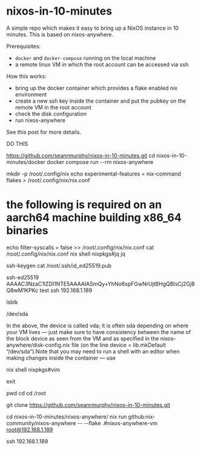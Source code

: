 # nixos-in-10-minutes

A simple repo which makes it easy to bring up a NixOS instance in 10 minutes. This is based on
nixos-anywhere.

Prerequisites:

- `docker` and `docker-compose` running on the local machine
- a remote linux VM in which the root account can be accessed via ssh

How this works:

- bring up the docker container which provides a flake enabled nix environment
- create a new ssh key inside the container and put the pubkey on the remote VM in the root account
- check the disk configuration
- run nixos-anywhere

See this post for more details.

DO THIS

https://github.com/seanrmurphy/nixos-in-10-minutes.git
cd nixos-in-10-minutes/docker
docker compose run --rm nixos-anywhere

mkdir -p /root/.config/nix
echo experimental-features = nix-command flakes > /root/.config/nix/nix.conf

# the following is required on an aarch64 machine building x86_64 binaries

echo filter-syscalls = false >> /root/.config/nix/nix.conf
cat /root/.config/nix/nix.conf
nix shell nixpkgs#jq
jq

ssh-keygen
cat /root/.ssh/id_ed25519.pub

ssh-ed25519 AAAAC3NzaC1lZDI1NTE5AAAAIASmQy+YhNo6spFGwNrUjtBHgQBIsCj2GjBQ8wM1KPKc
test ssh 192.168.1.189

lsblk

/dev/sda

In the above, the device is called vda; it is often sda depending on where your VM lives — just make sure to have consistency between the name of the block device as seen from the VM and as specified in the nixos-anywhere/disk-config.nix file (on the line device = lib.mkDefault “/dev/sda”).Note that you may need to run a shell with an editor when making changes inside the container — use

nix shell nixpkgs#vim

exit

pwd
cd
cd /root

git clone https://github.com/seanrmurphy/nixos-in-10-minutes.git

cd nixos-in-10-minutes/nixos-anywhere/
nix run github:nix-community/nixos-anywhere -- --flake .#nixos-anywhere-vm root@192.168.1.189

ssh 192.168.1.189

